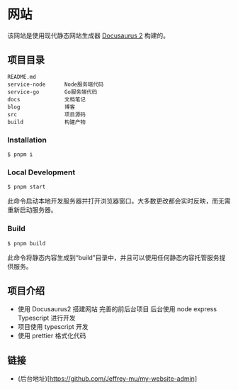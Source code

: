 # 网站

该网站是使用现代静态网站生成器 [Docusaurus 2](https://docusaurus.io/) 构建的。

## 项目目录

```
README.md
service-node      Node服务端代码
service-go        Go服务端代码
docs              文档笔记
blog              博客
src               项目源码
build             构建产物
```

### Installation

```
$ pnpm i
```

### Local Development

```
$ pnpm start
```

此命令启动本地开发服务器并打开浏览器窗口。大多数更改都会实时反映，而无需重新启动服务器。

### Build

```
$ pnpm build
```

此命令将静态内容生成到“build”目录中，并且可以使用任何静态内容托管服务提供服务。

## 项目介绍

- 使用 Docusaurus2 搭建网站 完善的前后台项目 后台使用 node express Typescript 进行开发
- 项目使用 typescript 开发
- 使用 prettier 格式化代码

## 链接
- (后台地址)[https://github.com/Jeffrey-mu/my-website-admin]
